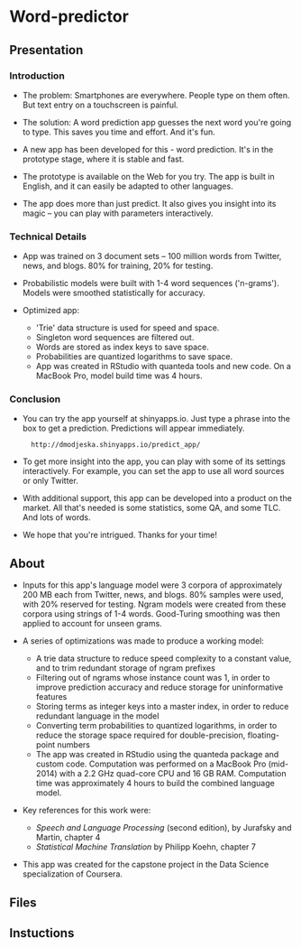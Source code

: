 # Word-predictor

## Presentation

### Introduction

* The problem: Smartphones are everywhere. People type on them often. But text entry on a touchscreen is painful.

* The solution: A word prediction app guesses the next word you're going to type. This saves you time and effort. And it's fun.

* A new app has been developed for this - word prediction. It's in the prototype stage, where it is stable and fast.

* The prototype is available on the Web for you try. The app is built in English, and it can easily be adapted to other languages.

* The app does more than just predict. It also gives you insight into its magic – you can play with parameters interactively.

### Technical Details

* App was trained on 3 document sets – 100 million words from Twitter, news, and blogs. 80% for training, 20% for testing.

* Probabilistic models were built with 1-4 word sequences ('n-grams'). Models were smoothed statistically for accuracy.

* Optimized app:

    * 'Trie' data structure is used for speed and space.
    * Singleton word sequences are filtered out.
    * Words are stored as index keys to save space.
    * Probabilities are quantized logarithms to save space.
    * App was created in RStudio with quanteda tools and new code. On a MacBook Pro, model build time was 4 hours.

### Conclusion

* You can try the app yourself at shinyapps.io. Just type a phrase into the box to get a prediction. Predictions will appear immediately.

        http://dmodjeska.shinyapps.io/predict_app/

* To get more insight into the app, you can play with some of its settings interactively. For example, you can set the app to use all word sources or only Twitter.

* With additional support, this app can be developed into a product on the market. All that's needed is some statistics, some QA, and some TLC. And lots of words.

* We hope that you're intrigued. Thanks for your time!

## About

* Inputs for this app's language model were 3 corpora of approximately 200 MB each from Twitter, news, and blogs. 80% samples were used, with 20% reserved for testing. Ngram models were created from these corpora using strings of 1-4 words. Good-Turing smoothing was then applied to account for unseen grams.

* A series of optimizations was made to produce a working model:

    * A trie data structure to reduce speed complexity to a constant value, and to trim redundant storage of ngram prefixes
    * Filtering out of ngrams whose instance count was 1, in order to improve prediction accuracy and reduce storage for uninformative features
    * Storing terms as integer keys into a master index, in order to reduce redundant language in the model
    * Converting term probabilities to quantized logarithms, in order to reduce the storage space required for double-precision, floating-point numbers
    * The app was created in RStudio using the quanteda package and custom code. Computation was performed on a MacBook Pro (mid-2014) with a 2.2 GHz quad-core CPU and 16 GB RAM. Computation time was approximately 4 hours to build the combined language model.

* Key references for this work were:

    * _Speech and Language Processing_ (second edition), by Jurafsky and Martin, chapter 4
    * _Statistical Machine Translation_ by Philipp Koehn, chapter 7

* This app was created for the capstone project in the Data Science specialization of Coursera.

## Files

## Instuctions

